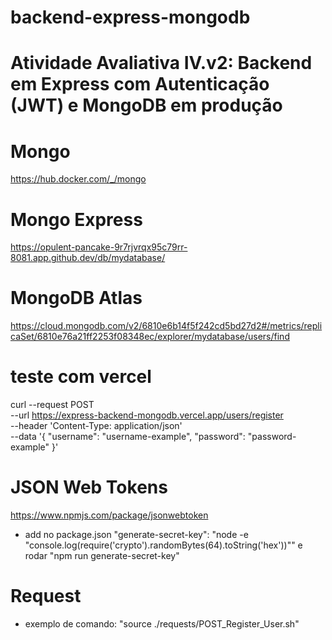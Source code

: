 # backend-express-mongodb
# Atividade Avaliativa IV.v2: Backend em Express com Autenticação (JWT) e MongoDB em produção

# Mongo 
https://hub.docker.com/_/mongo

# Mongo Express
https://opulent-pancake-9r7rjvrqx95c79rr-8081.app.github.dev/db/mydatabase/

# MongoDB Atlas
https://cloud.mongodb.com/v2/6810e6b14f5f242cd5bd27d2#/metrics/replicaSet/6810e76a21ff2253f08348ec/explorer/mydatabase/users/find

# teste com vercel
curl --request POST \
  --url https://express-backend-mongodb.vercel.app/users/register \
  --header 'Content-Type: application/json' \
  --data '{
    "username": "username-example",
    "password": "password-example"
  }'

# JSON Web Tokens
https://www.npmjs.com/package/jsonwebtoken
- add no package.json "generate-secret-key": "node -e \"console.log(require('crypto').randomBytes(64).toString('hex'))\"" e rodar "npm run generate-secret-key"

# Request
- exemplo de comando: "source ./requests/POST_Register_User.sh"
